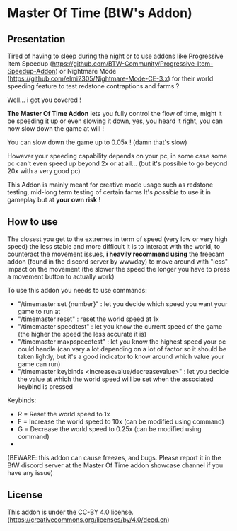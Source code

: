 # Master Of Time (BtW's Addon)


## Presentation
Tired of having to sleep during the night or to use addons like Progressive Item Speedup (https://github.com/BTW-Community/Progressive-Item-Speedup-Addon) or Nightmare Mode (https://github.com/elmi2305/Nightmare-Mode-CE-3.x) for their world speeding feature to test redstone contraptions and farms ? 

Well... i got you covered !

**The Master Of Time Addon** lets you fully control the flow of time, might it be speeding it up or even slowing it down, yes, you heard it right, you can now slow down the game at will !

You can slow down the game up to 0.05x ! (damn that's slow)

However your speeding capability depends on your pc, in some case some pc can't even speed up beyond 2x or at all... (but it's possible to go beyond 20x with a very good pc)

This Addon is mainly meant for creative mode usage such as redstone testing, mid-long term testing of certain farms
It's *possible* to use it in gameplay but at **your own risk** !

## How to use

The closest you get to the extremes in term of speed (very low or very high speed) the less stable and more difficult it is to interact with the world, to counteract the movement issues, **i heavily recommend  using** the freecam addon (found in the discord server by wwwday)  to move around with "less" impact on the movement (the slower the speed the longer you have to press a movement button to actually work)

To use this addon you needs to use commands:
- "/timemaster set {number}" : let you decide which speed you want your game to run at
- "/timemaster reset" : reset the world speed at 1x
- "/timemaster speedtest" : let you know the current speed of the game (the higher the speed the less accurate it is)
- "/timemaster maxpspeedtest" : let you know the highest speed your pc could handle (can vary a lot depending on a lot of factor so it should be taken lightly, but it's a good indicator to know around which value your game can run)
- "/timemaster keybinds <increasevalue/decreasevalue>" : let you decide the value at which the world speed will be set when the associated keybind is pressed

Keybinds:
- R = Reset the world speed to 1x
- F = Increase the world speed to 10x (can be modified using command)
- G = Decrease the world speed to 0.25x (can be modified using command)
- 
(BEWARE: this addon can cause freezes, and bugs. Please report it in the BtW discord server at the Master Of Time addon showcase channel if you have any issue)

## License

This addon is under the CC-BY 4.0 license.
(https://creativecommons.org/licenses/by/4.0/deed.en)
